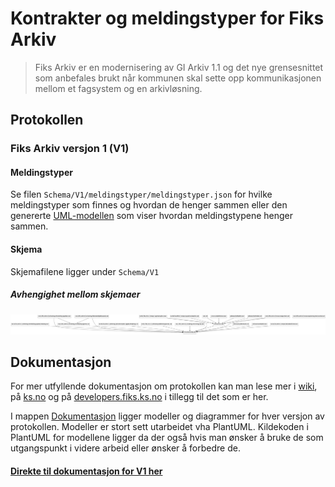 # Kontrakter og meldingstyper for Fiks Arkiv

> Fiks Arkiv er en modernisering av GI Arkiv 1.1 og det nye grensesnittet som anbefales brukt når kommunen skal sette opp kommunikasjonen mellom et fagsystem og en arkivløsning.

## Protokollen

### Fiks Arkiv versjon 1 (V1)
#### Meldingstyper
Se filen `Schema/V1/meldingstyper/meldingstyper.json` for hvilke meldingstyper som finnes og hvordan de henger sammen eller den genererte [UML-modellen](https://github.com/ks-no/fiks-arkiv-specification/blob/main/Schema/V1/meldingstyper/meldingstyper.svg) som viser hvordan meldingstypene henger sammen.

#### Skjema

Skjemafilene ligger under `Schema/V1`  

##### Avhengighet mellom skjemaer
![Avhengigheter mellom schemas](Dokumentasjon/V1/SchemaModels/xsd-schemas-overview.png)

## Dokumentasjon
For mer utfyllende dokumentasjon om protokollen kan man lese mer i [wiki](https://github.com/ks-no/fiks-arkiv-specification/wiki), på [ks.no](https://www.ks.no/fagomrader/digitalisering/felleslosninger/verktoykasse-plan--og-byggesak/verktoy/sammenhengende-tjenester---integrasjoner/fiks-arkiv/) og på [developers.fiks.ks.no](https://developers.fiks.ks.no/fiks-plattform/tjenester/fiksprotokoll/arkiv/) i tillegg til det som er her.

I mappen [Dokumentasjon](Dokumentasjon) ligger modeller og diagrammer for hver versjon av protokollen. Modeller er stort sett utarbeidet vha PlantUML.
Kildekoden i PlantUML for modellene ligger da der også hvis man ønsker å bruke de som utgangspunkt i videre arbeid eller ønsker å forbedre de.

#### [Direkte til dokumentasjon for V1 her](Dokumentasjon/V1) 




